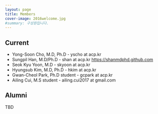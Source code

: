 ```yaml
---
layout: page
title: Members
cover-image: 2016welcome.jpg
#summary: 구성원입니다. 
---
```


## Current

- Yong-Soon Cho, M.D, Ph.D - yscho at acp.kr
- Sungpil Han, M.D/Ph.D - shan at acp.kr <https://shanmdphd.github.com>
- Seok Kyu Yoon, M.D - skyoon at acp.kr
- Hyungsub Kim, M.D, Ph.D - hkim at acp.kr
- Gwan-Cheol Park, Ph.D student - gcpark at acp.kr
- Ailing Cui, M.S student - ailing.cui2017 at gmail.com

## Alumni

TBD
